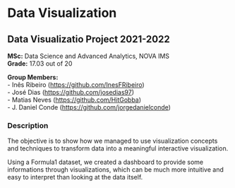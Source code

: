 # Data Visualization
## Data Visualizatio Project 2021-2022   
   
**MSc:** Data Science and Advanced Analytics, NOVA IMS   
**Grade:** 17.03 out of 20  
   
**Group Members:**   
\- Inês Ribeiro (https://github.com/InesFRibeiro)   
\- José Dias (https://github.com/josedias97)   
\- Matias Neves (https://github.com/HitGobba)   
\- J. Daniel Conde (https://github.com/jorgedanielconde)   
 
    
### Description 
The objective is to show how we managed to use visualization concepts and techniques to transform data into a meaningful interactive visualization.

Using a Formula1 dataset, we created a dashboard to provide some informations through visualizations, which can be much more intuitive and easy to interpret than looking at the data itself.
